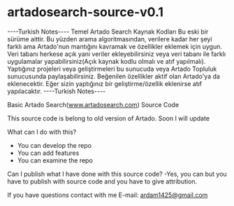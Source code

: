 # artadosearch-source-v0.1

----Turkish Notes----
Temel Artado Search Kaynak Kodları
Bu eski bir sürüme aittir. Bu yüzden arama algoritmasından, verilere kadar her şeyi farklı ama Artado'nun mantığını kavramak ve özellikler eklemek için uygun. Veri tabanı herkese açık yani veriler ekleyebilirsiniz veya veri tabanı ile farklı uygulamalar yapabilirsiniz(Açık kaynak kodlu olmalı ve atıf yapılmalı). Yaptığınız projeleri veya geliştirmeleri bu sunucuda veya Artado Topluluk sunucusunda paylaşabilirsiniz. Beğenilen özellikler aktif olan Artado'ya da eklenecektir. Eğer sizin yaptığınız bir geliştirme/özellik eklenirse atıf yapılacaktır.
----Turkish Notes----

Basic Artado Search(www.artadosearch.com) Source Code

This source code is belong to old version of Artado. Soon I will update


What can I do with this? 
- You can develop the repo
- You can add features
- You can examine the repo

Can I publish what I have done with this source code?
-Yes, you can but you have to publish with source code and you have to give attribution.

If you have questions contact with me
E-mail: ardam1425@gmail.com
